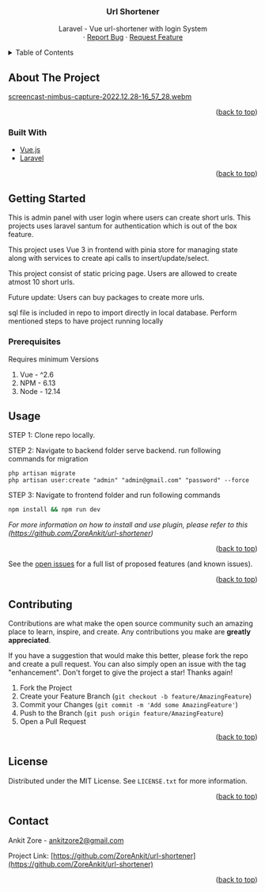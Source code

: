 <div id="top"></div>
<!--
*** Thanks for checking out the Best-README-Template. If you have a suggestion
*** that would make this better, please fork the repo and create a pull request
*** or simply open an issue with the tag "enhancement".
*** Don't forget to give the project a star!
*** Thanks again! Now go create something AMAZING! :D
-->

<!-- PROJECT SHIELDS -->
<!--
*** I'm using markdown "reference style" links for readability.
*** Reference links are enclosed in brackets [ ] instead of parentheses ( ).
*** See the bottom of this document for the declaration of the reference variables
*** for contributors-url, forks-url, etc. This is an optional, concise syntax you may use.
*** https://www.markdownguide.org/basic-syntax/#reference-style-links
-->

<!-- PROJECT LOGO -->
<br />
<div align="center">

<h3 align="center">Url Shortener</h3>

  <p align="center">
   Laravel - Vue url-shortener with login System
    <br />
    ·
    <a href="https://github.com/ZoreAnkit/url-shortener/issues">Report Bug</a>
    ·
    <a href="https://github.com/ZoreAnkit/url-shortener/issues">Request Feature</a>
  </p>

</div>

<!-- TABLE OF CONTENTS -->
<details>
  <summary>Table of Contents</summary>
  <ol>
    <li>
      <a href="#about-the-project">About The Project</a>
      <ul>
        <li><a href="#built-with">Built With</a></li>
      </ul>
    </li>
    <li>
      <a href="#getting-started">Getting Started</a>
      <ul>
        <li><a href="#prerequisites">Prerequisites</a></li>
        <li><a href="#installation">Installation</a></li>
      </ul>
    </li>
    <li><a href="#usage">Usage</a></li>
    <li><a href="#contributing">Contributing</a></li>
    <li><a href="#license">License</a></li>
    <li><a href="#contact">Contact</a></li>
  </ol>
</details>

<!-- ABOUT THE PROJECT -->

## About The Project
[screencast-nimbus-capture-2022.12.28-16_57_28.webm](https://user-images.githubusercontent.com/46300882/209805580-b86bef10-7559-48ff-9300-694bfb66cded.webm)

<p align="right">(<a href="#top">back to top</a>)</p>

### Built With

- [Vue.js](https://vuejs.org/)
- [Laravel](https://laravel.com/)

<p align="right">(<a href="#top">back to top</a>)</p>

<!-- GETTING STARTED -->

## Getting Started

This is admin panel with user login where users can create short urls. This projects uses laravel santum for authentication which is out of the box feature.

This project uses Vue 3 in frontend with pinia store for managing state along with services to create api calls to insert/update/select.

This project consist of static pricing page. Users are allowed to create atmost 10 short urls.

Future update:
Users can buy packages to create more urls.

sql file is included in repo to import directly in local database. Perform mentioned steps to have project running locally

### Prerequisites

Requires minimum Versions

1. Vue - ^2.6
2. NPM - 6.13
3. Node - 12.14

<!-- USAGE EXAMPLES -->

## Usage

STEP 1: Clone repo locally.


STEP 2: Navigate to backend folder serve backend. run following commands for migration

```
php artisan migrate
php artisan user:create "admin" "admin@gmail.com" "password" --force

```

STEP 3: Navigate to frontend folder and run following commands


```sh
npm install && npm run dev
```


_For more information on how to install and use plugin, please refer to this (https://github.com/ZoreAnkit/url-shortener)_

<p align="right">(<a href="#top">back to top</a>)</p>

See the [open issues](https://github.com/ZoreAnkit/url-shortener/issues) for a full list of proposed features (and known issues).

<p align="right">(<a href="#top">back to top</a>)</p>

<!-- CONTRIBUTING -->

## Contributing

Contributions are what make the open source community such an amazing place to learn, inspire, and create. Any contributions you make are **greatly appreciated**.

If you have a suggestion that would make this better, please fork the repo and create a pull request. You can also simply open an issue with the tag "enhancement".
Don't forget to give the project a star! Thanks again!

1. Fork the Project
2. Create your Feature Branch (`git checkout -b feature/AmazingFeature`)
3. Commit your Changes (`git commit -m 'Add some AmazingFeature'`)
4. Push to the Branch (`git push origin feature/AmazingFeature`)
5. Open a Pull Request

<p align="right">(<a href="#top">back to top</a>)</p>

<!-- LICENSE -->

## License

Distributed under the MIT License. See `LICENSE.txt` for more information.

<p align="right">(<a href="#top">back to top</a>)</p>

<!-- CONTACT -->

## Contact

Ankit Zore - ankitzore2@gmail.com

Project Link: [https://github.com/ZoreAnkit/url-shortener](https://github.com/ZoreAnkit/url-shortener)

<p align="right">(<a href="#top">back to top</a>)</p>

<!-- MARKDOWN LINKS & IMAGES -->
<!-- https://www.markdownguide.org/basic-syntax/#reference-style-links -->


